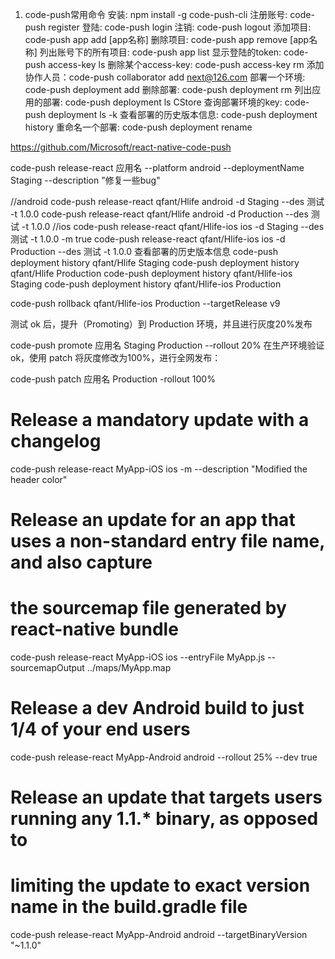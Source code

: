 
1. code-push常用命令
安装: npm install -g code-push-cli
注册账号: code-push register
登陆: code-push login
注销: code-push logout
添加项目: code-push app add [app名称]
删除项目: code-push app remove [app名称]
列出账号下的所有项目: code-push app list
显示登陆的token: code-push access-key ls
删除某个access-key: code-push access-key rm <accessKey>
添加协作人员：code-push collaborator add <appName> next@126.com
部署一个环境: code-push deployment add <appName> <deploymentName>
删除部署: code-push deployment rm <appName>
列出应用的部署: code-push deployment ls CStore<appName>
查询部署环境的key: code-push deployment ls <appName> -k
查看部署的历史版本信息: code-push deployment history <appName> <deploymentName>
重命名一个部署: code-push deployment rename <appName> <currentDeploymentName> <newDeploymentName>

https://github.com/Microsoft/react-native-code-push

code-push release-react 应用名 --platform android --deploymentName Staging --description "修复一些bug"

//android
code-push release-react qfant/Hlife android  -d Staging --des 测试 -t 1.0.0 
code-push release-react qfant/Hlife android  -d Production --des 测试 -t 1.0.0 
//ios
code-push release-react qfant/Hlife-ios ios -d Staging --des 测试 -t 1.0.0 -m true
code-push release-react qfant/Hlife-ios ios -d Production --des 测试 -t 1.0.0
查看部署的历史版本信息
code-push deployment history qfant/Hlife  Staging 
code-push deployment history qfant/Hlife  Production 
code-push deployment history qfant/Hlife-ios  Staging 
code-push deployment history qfant/Hlife-ios  Production 

code-push rollback qfant/Hlife-ios Production --targetRelease v9

测试 ok 后，提升（Promoting）到 Production 环境，并且进行灰度20%发布

code-push promote 应用名 Staging Production --rollout 20%
在生产环境验证 ok，使用 patch 将灰度修改为100%，进行全网发布：

code-push patch 应用名 Production -rollout 100%


# Release a mandatory update with a changelog
code-push release-react MyApp-iOS ios -m --description "Modified the header color"

# Release an update for an app that uses a non-standard entry file name, and also capture
# the sourcemap file generated by react-native bundle
code-push release-react MyApp-iOS ios --entryFile MyApp.js --sourcemapOutput ../maps/MyApp.map

# Release a dev Android build to just 1/4 of your end users
code-push release-react MyApp-Android android --rollout 25% --dev true

# Release an update that targets users running any 1.1.* binary, as opposed to
# limiting the update to exact version name in the build.gradle file
code-push release-react MyApp-Android android --targetBinaryVersion "~1.1.0"